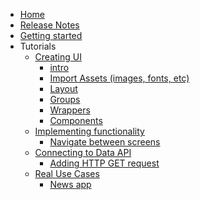 <!-- docs/_sidebar.md -->

* [Home](/)
* [Release Notes](release-notes.md)
* [Getting started](getting_started.md)
* Tutorials
  * [Creating UI]()
    * [intro](pages/ui_creating.md) 
    * [Import Assets (images, fonts, etc)](pages/import_assets.md) 
    * [Layout](pages/layout.md) 
    * [Groups](pages/groups.md) 
    * [Wrappers](pages/wrappers.md) 
    * [Components](pages/components.md) 
   * [Implementing functionality](pages/NVP_intro.md) 
     * [Navigate between screens](pages/navigate_screens.md) 
   * [Connecting to Data API](pages/data_intro.md)
     * [Adding HTTP GET request](pages/get_request.md) 
   * [Real Use Cases](pages/use_cases.md)
     * [News app](pages/news_app.md) 
    
